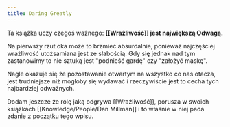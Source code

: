 ```yaml
---
title: Daring Greatly
---
```


Ta książka uczy czegoś ważnego: 
**[[Wrażliwość]] jest największą Odwagą.**

Na pierwszy rzut oka może to brzmieć absurdalnie, ponieważ najczęściej wrażliwość utożsamiana jest ze słabością. Gdy się jednak nad tym zastanowimy to nie sztuką jest "podnieść gardę" czy "założyć maskę". 

Nagle okazuje się że pozostawanie otwartym na wszystko co nas otacza, jest trudniejsze niż mogłoby się wydawać i rzeczywiście jest to cecha tych najbardziej odważnych.

Dodam jeszcze że rolę jaką odgrywa [[Wrażliwość]], porusza w swoich książkach [[Knowledge/People/Dan Millman]] i to właśnie w niej pada zdanie z początku tego wpisu.